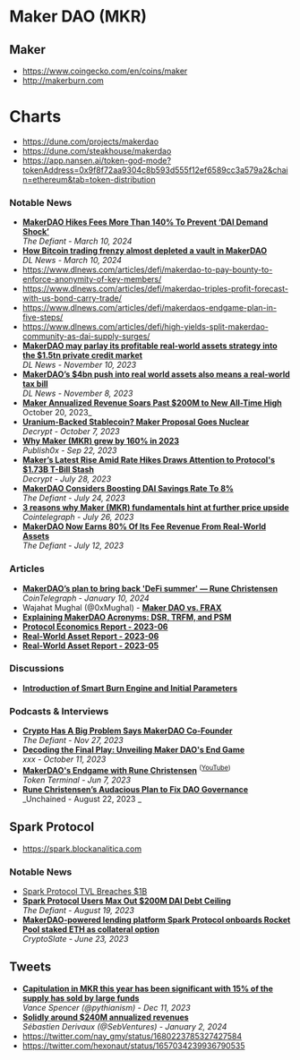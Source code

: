# Maker DAO (MKR)

## Maker

- https://www.coingecko.com/en/coins/maker
- http://makerburn.com

# Charts
- https://dune.com/projects/makerdao
- https://dune.com/steakhouse/makerdao
- https://app.nansen.ai/token-god-mode?tokenAddress=0x9f8f72aa9304c8b593d555f12ef6589cc3a579a2&chain=ethereum&tab=token-distribution

### Notable News
- [**MakerDAO Hikes Fees More Than 140% To Prevent ‘DAI Demand Shock’**](https://thedefiant.io/makerdao-hikes-fees-more-than-140-to-prevent-dai-demand-shock)
  <br/>_The Defiant - March 10, 2024_
- [**How Bitcoin trading frenzy almost depleted a vault in MakerDAO**](https://www.dlnews.com/articles/defi/bitcoin-trading-frenzy-nearly-depletes-a-makerdao-vault/)
  <br/>_DL News - March 10, 2024_
- https://www.dlnews.com/articles/defi/makerdao-to-pay-bounty-to-enforce-anonymity-of-key-members/
- https://www.dlnews.com/articles/defi/makerdao-triples-profit-forecast-with-us-bond-carry-trade/
- https://www.dlnews.com/articles/defi/makerdaos-endgame-plan-in-five-steps/
- https://www.dlnews.com/articles/defi/high-yields-split-makerdao-community-as-dai-supply-surges/
- [**MakerDAO may parlay its profitable real-world assets strategy into the $1.5tn private credit market**](https://www.dlnews.com/articles/defi/how-defi-lender-makerdao-may-expand-into-private-credit/)
  <br/>_DL News - November 10, 2023_
- [**MakerDAO’s $4bn push into real world assets also means a real-world tax bill**](https://www.dlnews.com/articles/defi/makerdao-pays-over-a-million-in-stamp-duty-tax-to-switzerland/)
  <br/>_DL News - November 8, 2023_
- [**Maker Annualized Revenue Soars Past $200M to New All-Time High**](https://decrypt.co/202515/maker-annualized-revenue-soars-past-200m-to-new-all-time-high)
  <br/>October 20, 2023_
- [**Uranium-Backed Stablecoin? Maker Proposal Goes Nuclear**](https://decrypt.co/200422/uranium-backed-stablecoin-maker-proposal-goes-nuclear)
  <br/>_Decrypt - October 7, 2023_
- [**Why Maker (MKR) grew by 160% in 2023**](https://www.publish0x.com/stormgain/why-maker-mkr-grew-by-160-percent-in-2023-xxvoegm)
  <br/>_Publish0x - Sep 22, 2023_
- [**Maker’s Latest Rise Amid Rate Hikes Draws Attention to Protocol's $1.73B T-Bill Stash**](https://.co/150430/makers-latest-rise-amid-rate-hikes-draws-attention-protocol-1-73b-t-bill-stash)
  <br/>_Decrypt - July 28, 2023_
- [**MakerDAO Considers Boosting DAI Savings Rate To 8%**](https://thedefiant.io/makerdao-considers-boosting-dai-savings-rate-to-8)
  <br/>_The Defiant - July 24, 2023_
- [**3 reasons why Maker (MKR) fundamentals hint at further price upside**](https://cointelegraph.com/news/3-reasons-why-maker-mkr-hint-at-further-price-upside)
  <br/>_Cointelegraph - July 26, 2023_
- [**MakerDAO Now Earns 80% Of Its Fee Revenue From Real-World Assets**](https://thedefiant.io/makerdao-now-earns-80-of-its-fee-revenue-from-real-world-assets)
  <br/>_The Defiant - July 12, 2023_

### Articles
- [**MakerDAO’s plan to bring back 'DeFi summer' — Rune Christensen**](https://cointelegraph.com/magazine/makerdao-defi-summer-2024-rune-christensen-interview/)
  <br/>_CoinTelegraph - January 10, 2024_
- Wajahat Mughal (@0xMughal) - [**Maker DAO vs. FRAX**](https://twitter.com/0xMughal/status/1718736102268584221)
- [**Explaining MakerDAO Acronyms: DSR, TRFM, and PSM**](https://www.publish0x.com/cryptoeq/explaining-makerdao-acronyms-dsr-trfm-and-psm-xjdjogz)
- [**Protocol Economics Report - 2023-06**](https://forum.makerdao.com/t/protocol-economics-report-2023-06/21491/1)
- [**Real-World Asset Report - 2023-06**](https://forum.makerdao.com/t/real-world-asset-report-2023-06/21461)
- [**Real-World Asset Report - 2023-05**](https://forum.makerdao.com/t/real-world-asset-report-2023-05/21225)

### Discussions
- [**Introduction of Smart Burn Engine and Initial Parameters**](https://forum.makerdao.com/t/introduction-of-smart-burn-engine-and-initial-parameters/21201/2)

### Podcasts & Interviews
- [**Crypto Has A Big Problem Says MakerDAO Co-Founder**](https://www.youtube.com/watch?v=KU8otKxaXr8)
  <br/>_The Defiant - Nov 27, 2023_
- [**Decoding the Final Play: Unveiling Maker DAO's End Game**](https://www.youtube.com/watch?v=14bKR_gckxw)
  <br/>_xxx - October 11, 2023_
- [**MakerDAO's Endgame with Rune Christensen**](https://tokenterminal.com/interview/makerdao-endgame) <sup>([YouTube](https://www.youtube.com/watch?v=_MaAnF97Qiw))</sup>
  <br/>_Token Terminal - Jun 7, 2023_
- [**Rune Christensen’s Audacious Plan to Fix DAO Governance**](https://www.youtube.com/watch?v=A1igTqpoPHg)
  <br/>_Unchained - August 22, 2023 _

## Spark Protocol

- https://spark.blockanalitica.com

### Notable News
- [Spark Protocol TVL Breaches $1B](https://thedefiant.io/spark-protocol-tvl-breaches-usd1b)
- [**Spark Protocol Users Max Out $200M DAI Debt Ceiling**](https://thedefiant.io/spark-protocol-users-max-out-usd200m-dai-debt-ceiling)
  <br/>_The Defiant - August 19, 2023_
- [**MakerDAO-powered lending platform Spark Protocol onboards Rocket Pool staked ETH as collateral option**](https://cryptoslate.com/makerdao-powered-lending-platform-spark-protocol-onboards-rocket-pool-staked-eth-as-collateral-option/)
  <br/>_CryptoSlate - June 23, 2023_

## Tweets
- [**Capitulation in MKR this year has been significant with 15% of the supply has sold by large funds**](https://twitter.com/pythianism/status/1734249684103999605)
  <br/>_Vance Spencer (@pythianism) - Dec 11, 2023_
- [**Solidly around $240M annualized revenues**](https://twitter.com/SebVentures/status/1742127375444263114)
  <br/>_Sébastien Derivaux (@SebVentures) - January 2, 2024_
- https://twitter.com/nay_gmy/status/1680223785327427584
- https://twitter.com/hexonaut/status/1657034239936790535

